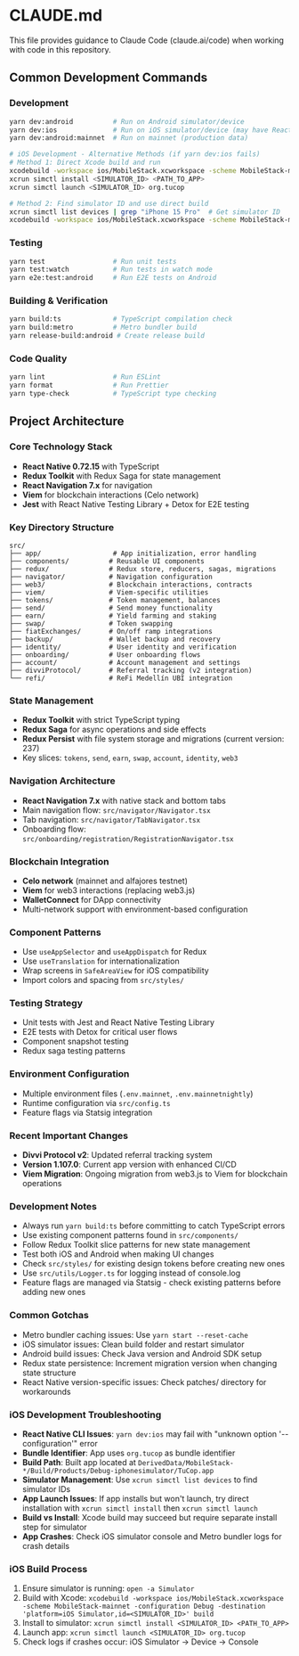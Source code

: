 # CLAUDE.md

This file provides guidance to Claude Code (claude.ai/code) when working with code in this repository.

## Common Development Commands

### Development
```bash
yarn dev:android          # Run on Android simulator/device
yarn dev:ios              # Run on iOS simulator/device (may have React Native CLI issues)
yarn dev:android:mainnet  # Run on mainnet (production data)

# iOS Development - Alternative Methods (if yarn dev:ios fails)
# Method 1: Direct Xcode build and run
xcodebuild -workspace ios/MobileStack.xcworkspace -scheme MobileStack-mainnet -configuration Debug -destination 'platform=iOS Simulator,name=iPhone 15 Pro' build
xcrun simctl install <SIMULATOR_ID> <PATH_TO_APP>
xcrun simctl launch <SIMULATOR_ID> org.tucop

# Method 2: Find simulator ID and use direct build
xcrun simctl list devices | grep "iPhone 15 Pro"  # Get simulator ID
xcodebuild -workspace ios/MobileStack.xcworkspace -scheme MobileStack-mainnet -configuration Debug -destination 'platform=iOS Simulator,id=<SIMULATOR_ID>' build install
```

### Testing
```bash
yarn test                 # Run unit tests
yarn test:watch           # Run tests in watch mode
yarn e2e:test:android     # Run E2E tests on Android
```

### Building & Verification
```bash
yarn build:ts             # TypeScript compilation check
yarn build:metro          # Metro bundler build
yarn release-build:android # Create release build
```

### Code Quality
```bash
yarn lint                 # Run ESLint
yarn format               # Run Prettier
yarn type-check           # TypeScript type checking
```

## Project Architecture

### Core Technology Stack
- **React Native 0.72.15** with TypeScript
- **Redux Toolkit** with Redux Saga for state management
- **React Navigation 7.x** for navigation
- **Viem** for blockchain interactions (Celo network)
- **Jest** with React Native Testing Library + Detox for E2E testing

### Key Directory Structure
```
src/
├── app/                  # App initialization, error handling
├── components/          # Reusable UI components
├── redux/               # Redux store, reducers, sagas, migrations
├── navigator/           # Navigation configuration
├── web3/                # Blockchain interactions, contracts
├── viem/                # Viem-specific utilities
├── tokens/              # Token management, balances
├── send/                # Send money functionality
├── earn/                # Yield farming and staking
├── swap/                # Token swapping
├── fiatExchanges/       # On/off ramp integrations
├── backup/              # Wallet backup and recovery
├── identity/            # User identity and verification
├── onboarding/          # User onboarding flows
├── account/             # Account management and settings
├── divviProtocol/       # Referral tracking (v2 integration)
└── refi/                # ReFi Medellín UBI integration
```

### State Management
- **Redux Toolkit** with strict TypeScript typing
- **Redux Saga** for async operations and side effects
- **Redux Persist** with file system storage and migrations (current version: 237)
- Key slices: `tokens`, `send`, `earn`, `swap`, `account`, `identity`, `web3`

### Navigation Architecture
- **React Navigation 7.x** with native stack and bottom tabs
- Main navigation flow: `src/navigator/Navigator.tsx`
- Tab navigation: `src/navigator/TabNavigator.tsx`
- Onboarding flow: `src/onboarding/registration/RegistrationNavigator.tsx`

### Blockchain Integration
- **Celo network** (mainnet and alfajores testnet)
- **Viem** for web3 interactions (replacing web3.js)
- **WalletConnect** for DApp connectivity
- Multi-network support with environment-based configuration

### Component Patterns
- Use `useAppSelector` and `useAppDispatch` for Redux
- Use `useTranslation` for internationalization
- Wrap screens in `SafeAreaView` for iOS compatibility
- Import colors and spacing from `src/styles/`

### Testing Strategy
- Unit tests with Jest and React Native Testing Library
- E2E tests with Detox for critical user flows
- Component snapshot testing
- Redux saga testing patterns

### Environment Configuration
- Multiple environment files (`.env.mainnet`, `.env.mainnetnightly`)
- Runtime configuration via `src/config.ts`
- Feature flags via Statsig integration

### Recent Important Changes
- **Divvi Protocol v2**: Updated referral tracking system
- **Version 1.107.0**: Current app version with enhanced CI/CD
- **Viem Migration**: Ongoing migration from web3.js to Viem for blockchain operations

### Development Notes
- Always run `yarn build:ts` before committing to catch TypeScript errors
- Use existing component patterns found in `src/components/`
- Follow Redux Toolkit slice patterns for new state management
- Test both iOS and Android when making UI changes
- Check `src/styles/` for existing design tokens before creating new ones
- Use `src/utils/Logger.ts` for logging instead of console.log
- Feature flags are managed via Statsig - check existing patterns before adding new ones

### Common Gotchas
- Metro bundler caching issues: Use `yarn start --reset-cache`
- iOS simulator issues: Clean build folder and restart simulator
- Android build issues: Check Java version and Android SDK setup
- Redux state persistence: Increment migration version when changing state structure
- React Native version-specific issues: Check patches/ directory for workarounds

### iOS Development Troubleshooting
- **React Native CLI Issues**: `yarn dev:ios` may fail with "unknown option '--configuration'" error
- **Bundle Identifier**: App uses `org.tucop` as bundle identifier
- **Build Path**: Built app located at `DerivedData/MobileStack-*/Build/Products/Debug-iphonesimulator/TuCop.app`
- **Simulator Management**: Use `xcrun simctl list devices` to find simulator IDs
- **App Launch Issues**: If app installs but won't launch, try direct installation with `xcrun simctl install` then `xcrun simctl launch`
- **Build vs Install**: Xcode build may succeed but require separate install step for simulator
- **App Crashes**: Check iOS simulator console and Metro bundler logs for crash details

### iOS Build Process
1. Ensure simulator is running: `open -a Simulator`
2. Build with Xcode: `xcodebuild -workspace ios/MobileStack.xcworkspace -scheme MobileStack-mainnet -configuration Debug -destination 'platform=iOS Simulator,id=<SIMULATOR_ID>' build`
3. Install to simulator: `xcrun simctl install <SIMULATOR_ID> <PATH_TO_APP>`
4. Launch app: `xcrun simctl launch <SIMULATOR_ID> org.tucop`
5. Check logs if crashes occur: iOS Simulator → Device → Console